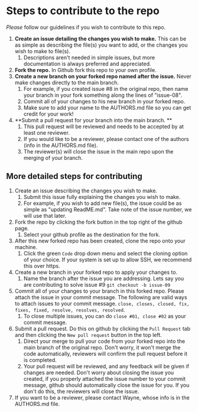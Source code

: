 # Steps to contribute to the repo
*Please* follow our guidelines if you wish to contribute to this repo.

1. **Create an issue detailing the changes you wish to make.** This can be as simple as describing the file(s) you want to add, or the changes you wish to make to file(s).
	1. Descriptions aren't needed in simple issues, but more documentation is always preferred and appreciated.
2. **Fork the repo.** In Github fork this repo to your own profile.
3. **Create a new branch on your forked repo named after the issue.** Never make changes directly to the main branch.
	1. For example, if you created issue #8 in the original repo, then name your branch in your fork something along the lines of "issue-08".
	2. Commit all of your changes to his new branch in your forked repo.
	3. Make sure to add your name to the AUTHORS.md file so you can get credit for your work!
4. **Submit a pull request for your branch into the main branch. **
	1. This pull request will be reviewed and needs to be accepted by at least one reviewer. 
	2. If you would like to be a reviewer, please contact one of the authors (info in the AUTHORS.md file).
	3. The reviewer(s) will close the issue in the main repo upon the merging of your branch.

## More detailed steps for contributing 
1. Create an issue describing the changes you wish to make.
	1. Submit this issue fully explaining the changes you wish to make. 
	2. For example, if you wish to add new file(s), the issue could be as simple as "updating ReadME.md". Take note of the issue number, we will use that later.
2. Fork the repo by clicking the fork button in the top right of the github page. 
	1. Select your github profile as the destination for the fork.
3. After this new forked repo has been created, clone the repo onto your machine.
	1. Click the green `Code` drop down menu and select the cloning option of your choice. If your system is set up to allow SSH, we recommend this over https.
4. Create a new branch in your forked repo to apply your changes to.
	1. Name the branch after the issue you are addressing. Lets say you are contributing to solve issue #9 `git checkout -b issue-09`
5. Commit all of your changes to your branch in this forked repo. Please attach the issue in your commit message. The following are valid ways to attach issues to your commit message. `close, closes, closed, fix, fixes, fixed, resolve, resolves, resolved`.
	1. To close multiple issues, you can do `close #01, close #02` as your commit message.
6. Submit a pull request. Do this on github by clicking the `Pull Request` tab and then clicking the `New pull request` button in the top left.
	1. Direct your merge to pull your code from your forked repo into the main branch of the original repo. Don't worry, it won't merge the code automatically, reviewers will confirm the pull request before it is completed. 
	2. Your pull request will be reviewed, and any feedback will be given if changes are needed. Don't worry about closing the issue you created, if you properly attached the issue number to your commit message, github should automatically close the issue for you. If you don't do this, the reviewers will close the issue.
7. If you want to be a reviewer, please contact Wayne, whose info is in the AUTHORS.md file. 

